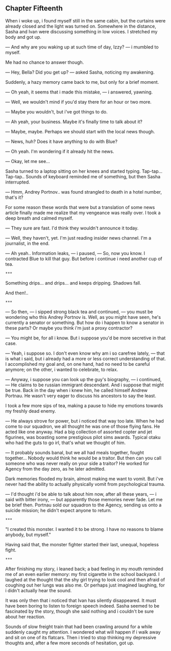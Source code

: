 Chapter Fifteenth
-----------------

When i woke up, i found myself still in the same cabin, but the curtains were
already closed and the light was turned on. Somewhere in the distance, Sasha and
Ivan were discussing something in low voices. I stretched my body and got up.

— And why are you waking up at such time of day, Izzy? — i mumbled to myself.

Me had no chance to answer though.

— Hey, Bella? Did you get up? — asked Sasha, noticing my awakening.

Suddenly, a hazy memory came back to me, but only for a brief moment.

— Oh yeah, it seems that i made this mistake, — i answered, yawning.

— Well, we wouldn't mind if you'd stay there for an hour or two more.

— Maybe you wouldn't, but i've got things to do.

— Ah yeah, your business. Maybe it's finally time to talk about it?

— Maybe, maybe. Perhaps we should start with the local news though.

— News, huh? Does it have anything to do with Blue?

— Oh yeah. I'm wondering if it already hit the news.

— Okay, let me see...

Sasha turned to a laptop sitting on her knees and started typing. Tap-tap...
Tap-tap.. Sounds of keyboard reminded me of something, but then Sasha
interrupted.

— Hmm, Andrey Portnov.. was found strangled to death in a hotel number, that's
it?

For some reason these words that were but a translation of some news article
finally made me realize that my vengeance was really over. I took a deep breath
and calmed myself.

— They sure are fast. I'd think they wouldn't announce it today.

— Well, they haven't, yet. I'm just reading insider news channel. I'm a
journalist, in the end.

— Ah yeah.. Information leaks, — i paused, — So, now you know. I contracted Blue
to kill that guy. But before i continue i need another cup of tea.

    ***

Something drips... and drips... and keeps dripping. Shadows fall.

And then!..

    ***

— So then, — i sipped strong black tea and continued, — you must be wondering
who this Andrey Portnov is. Well, as you might have seen, he's currently a
senator or something. But how do i happen to know a senator in these parts? Or
maybe you think i'm just a proxy contractor?

— You might be, for all i know. But i suppose you'd be more secretive in that
case.

— Yeah, i suppose so. I don't even know why am i so carefree lately, — that is
what i said, but i already had a more or less correct understanding of that. I
accomplished my goal and, on one hand, had no need to be careful anymore; on the
other, i wanted to celebrate, to relax.

— Anyway, i suppose you can look up the guy's biography, — i continued, — He
claims to be russian immigrant descendant. And i suppose that might be true.
Back in the day when i knew him, he called himself Andrew Portnau. He wasn't
very eager to discuss his ancestors to say the least.

I took a few more sips of tea, making a pause to hide my emotions towards my
freshly dead enemy.

— He always strove for power, but i noticed that way too late. When he had come
to our squadron, we all thought he was one of those flying fans. He acted like
one anyway. Had a big collection of assorted copter and jet figurines, was
boasting some prestigious pilot sims awards. Typical otaku who had the guts to
go irl, that's what we thought of him.

— It probably sounds banal, but we all had meals together, fought together...
Nobody would think he would be a traitor. But then can you call someone who was
never really on your side a traitor? He worked for Agency from the day zero, as
he later admitted.

Dark memories flooded my brain, almost making me want to vomit. But i've never
had the ability to actually physically vomit from psychological trauma.

— I'd thought i'd be able to talk about him now, after all these years, — i said
with bitter irony, — but apparently those memories never fade. Let me be brief
then. Portnau sold our squadron to the Agency, sending us onto a suicide
mission; he didn't expect anyone to return.

    ***

"I created this monster. I wanted it to be strong. I have no reasons to blame
anybody, but myself."

Having said that, the monster fighter started their last, unequal, hopeless
fight.

    ***

After finishing my story, i leaned back; a bad feeling in my mouth reminded me
of an even earlier memory: my first cigarette in the school backyard. I laughed
at the thought that the shy girl trying to look cool and then afraid of coughing
out her lungs was also me. Or perhaps just imagined laughing, for i didn't
actually hear the sound.

It was only then that i noticed that Ivan has silently disappeared. It must have
been boring to listen to foreign speech indeed. Sasha seemed to be fascinated by
the story, though she said nothing and i couldn't be sure about her reaction.

Sounds of slow freight train that had been crawling around for a while suddenly
caught my attention. I wondered what will happen if i walk away and sit on one
of its flatcars. Then i tried to stop thinking my depressive thoughts and, after
a few more seconds of hesitation, got up.
